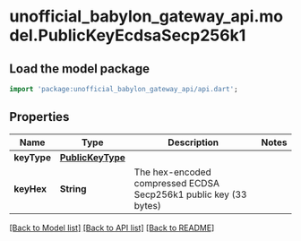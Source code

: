 # unofficial_babylon_gateway_api.model.PublicKeyEcdsaSecp256k1

## Load the model package
```dart
import 'package:unofficial_babylon_gateway_api/api.dart';
```

## Properties
Name | Type | Description | Notes
------------ | ------------- | ------------- | -------------
**keyType** | [**PublicKeyType**](PublicKeyType.md) |  | 
**keyHex** | **String** | The hex-encoded compressed ECDSA Secp256k1 public key (33 bytes) | 

[[Back to Model list]](../README.md#documentation-for-models) [[Back to API list]](../README.md#documentation-for-api-endpoints) [[Back to README]](../README.md)


